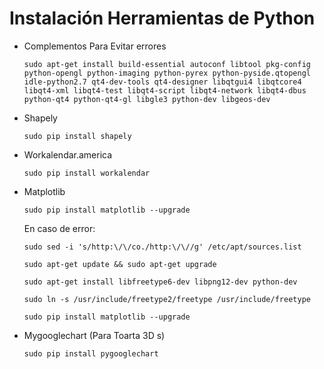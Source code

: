# Instalación Herramientas de Python

*   Complementos Para Evitar errores

		sudo apt-get install build-essential autoconf libtool pkg-config python-opengl python-imaging python-pyrex python-pyside.qtopengl idle-python2.7 qt4-dev-tools qt4-designer libqtgui4 libqtcore4 libqt4-xml libqt4-test libqt4-script libqt4-network libqt4-dbus python-qt4 python-qt4-gl libgle3 python-dev libgeos-dev


*   Shapely

    	sudo pip install shapely

*   Workalendar.america

		sudo pip install workalendar

*   Matplotlib

		sudo pip install matplotlib --upgrade

	En caso de error:

        sudo sed -i 's/http:\/\/co./http:\/\//g' /etc/apt/sources.list

        sudo apt-get update && sudo apt-get upgrade

        sudo apt-get install libfreetype6-dev libpng12-dev python-dev

        sudo ln -s /usr/include/freetype2/freetype /usr/include/freetype

        sudo pip install matplotlib --upgrade

*	Mygooglechart (Para Toarta 3D s)

        sudo pip install pygooglechart

